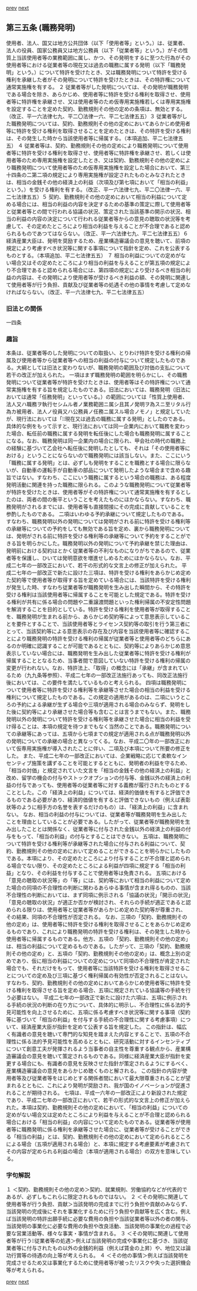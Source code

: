 [prev](/specific/markdowns/特許法/043_Mp-Ch_2-At_34_5.md)
[next](/specific/markdowns/特許法/045_Mp-Ch_2-At_36.md)
## 第三五条 (職務発明)
使用者、法人、国又は地方公共団体（以下「使用者等」という。）は、従業者、法人の役員、国家公務員又は地方公務員（以下「従業者等」という。）がその性質上当該使用者等の業務範囲に属し、かつ、その発明をするに至つた行為がその使用者等における従業者等の現在又は過去の職務に属する発明（以下「職務発明」という。）について特許を受けたとき、又は職務発明について特許を受ける権利を承継した者がその発明について特許を受けたときは、その特許権について通常実施権を有する。
２ 従業者等がした発明については、その発明が職務発明である場合を除き、あらかじめ、使用者等に特許を受ける権利を取得させ、使用者等に特許権を承継させ、又は使用者等のため仮専用実施権若しくは専用実施権を設定することを定めた契約、勤務規則その他の定めの条項は、無効とする。（改正、平一六法律七九、平二〇法律一六、平二七法律五五）３ 従業者等がした職務発明については、契約、勤務規則その他の定めにおいてあらかじめ使用者等に特許を受ける権利を取得させることを定めたときは、その特許を受ける権利は、その発生した時から当該使用者等に帰属する。（本項追加、平二七法律五五）
４ 従業者等は、契約、勤務規則その他の定めにより職務発明について使用者等に特許を受ける権利を取得させ、使用者等に特許権を承継させ、若しくは使用者等のため専用実施権を設定したとき、又は契約、勤務規則その他の定めにより職務発明について使用者等のため仮専用実施権を設定した場合において、第三十四条の二第二項の規定により専用実施権が設定されたものとみなされたときは、相当の金銭その他の経済上の利益（次項及び第七項において「相当の利益」という。）を受ける権利を有する。（改正、平一六法律七九、平二〇法律一六、平二七法律五五）５ 契約、勤務規則その他の定めにおいて相当の利益について定める場合には、相当の利益の内容を決定するための基準の策定に際して使用者等と従業者等との間で行われる協議の状況、策定された当該基準の開示の状況、相当の利益の内容の決定について行われる従業者等からの意見の聴取の状況等を考慮して、その定めたところにより相当の利益を与えることが不合理であると認められるものであつてはならない。（改正、平一六法律七九、平二七法律五五）６ 経済産業大臣は、発明を奨励するため、産業構造審議会の意見を聴いて、前項の規定により考慮すべき状況等に関する事項について指針を定め、これを公表するものとする。（本項追加、平二七法律五五）
７ 相当の利益についての定めがない場合又はその定めたところにより相当の利益を与えることが第五項の規定により不合理であると認められる場合には、第四項の規定により受けるべき相当の利益の内容は、その発明により使用者等が受けるべき利益の額、その発明に関連して使用者等が行う負担、貢献及び従業者等の処遇その他の事情を考慮して定めなければならない。（改正、平一六法律七九、平二七法律五五）

### 旧法との関係
一四条

### 趣旨
本条は、従業者等のした発明についての取扱い、とりわけ特許を受ける権利の帰属及び使用者等から従業者等への相当の利益の付与について規定したものである。大綱としては旧法と変わりないが、職務発明の範囲及び対価の支払について若干の改正が加えられた。
一項はまず職務発明の範囲を明らかにし、その職務発明について従業者等が特許を受けたときは、使用者等はその特許権について通常実施権を有する旨を規定したものである。旧法においては、職務発明（旧法においては通常「任務発明」といっている。）の範囲については「性質上使用者、法人又ハ職務ヲ執行セシムル者ノ業務範囲ニ属シ且其ノ発明ヲ為スニ至リタル行為カ被用者、法人ノ役員又ハ公務員ノ任務ニ属スル場合ノモノ」と規定していたが、現行法においては「⁝⁝現在又は過去の職務に属する発明」としたのである。具体的な例をもって示すと、現行法においては同一企業内において職務を変わった場合、転任前の職務に属する発明を転任後にした場合も職務発明に属することになる。なお、職務発明は同一企業内の場合に限られ、甲会社の時代の職務上の経験に基づいて乙会社へ転任後に発明したとしても、それは「その使用者等における」ということにならないので職務発明には該当しない。また、ここにいう「職務に属する発明」とは、必ずしも発明をすることを職務とする場合に限らないが、自動車の運転手が自動車の部品について発明したような場合まで含める趣旨ではない。すなわち、ここにいう職務に属するという場合の職務は、ある程度発明活動に関連を持った職務に限られる。このような職務発明について従業者等が特許を受けたときは、使用者等がその特許権について通常実施権を有するとしたのは、両者の間の衡平ということを考えたものにほかならない。すなわち、職務発明がされるまでには、使用者等も直接間接にその完成に貢献していることを参酌したものである。
二項はいわゆる予約承継について規定したものである。すなわち、職務発明以外の発明については発明がされる前に特許を受ける権利等の承継等についての予約をしても無効である旨を定め、裏から職務発明については、発明がされる前に特許を受ける権利等の承継等について予約をすることができる旨を明らかにした。職務発明以外の発明について予約承継を禁じた理由は、発明前における契約はとかく従業者等の不利なものになりがちであるので、従業者等を保護し、ひいては発明意欲を増進せしめるためにほかならない。なお、平成二七年の一部改正において、若干の形式的な文言上の修正が加えられた。
平成二七年の一部改正で新たに設けた三項は、特許を受ける権利をあらかじめ定めた契約等で使用者等が取得する旨を定めている場合には、当該特許を受ける権利が発生した時、すなわち従業者等が職務発明を生み出した瞬間から、その特許を受ける権利は当該使用者等に帰属することを可能とした規定である。特許を受ける権利が共有に係る場合の問題や二重譲渡問題といった権利帰属の不安定性問題を解消することを目的としている。特許を受ける権利を使用者等が取得することを、職務発明が生まれる前から、あらかじめ契約等によって意思表示していることを要件とすることで、当該使用者等とライセンス契約等の取引を行う第三者にとって、当該契約等による意思表示の存在及び内容を当該使用者等に確認することにより職務発明の特許を受ける権利の帰属が従業者等と使用者等のどちらにあるのか明確に認識することが可能であるとともに、契約等によりあらかじめ意思表示していない場合には、職務発明を生み出した従業者等に特許を受ける権利が帰属することとなるため、当事者間で意図していない特許を受ける権利の帰属の変更が行われない。なお、特許法上、「取得」の概念には「承継」が含まれているため（九九条等参照）、平成二七年の一部改正法施行あっても、同改正法施行後においては、この要件を満たしているものと考えられる。
四項は職務発明について使用者等に特許を受ける権利等を承継等させた場合の相当の利益を受ける権利について規定したものである。この規定の適用があるのは、二項にいうところの予約による承継が生ずる場合や三項が適用される場合のみならず、発明をした後に契約等により承継させた場合等も含むことは言うまでもない。また、職務発明以外の発明について特許を受ける権利等を承継させた場合に相当の利益を受け得ることは、本項の規定を待つまでもなく当然のことである。職務発明についての承継等にあっては、五項から七項までの規定が適用される点が職務発明以外の発明についての承継の場合と異なってくる。なお、平成二〇年の一部改正において仮専用実施権が導入されたことに伴い、二項及び本項について所要の修正をした。
また、平成二七年の一部改正においては、企業戦略に応じて柔軟なインセンティブ施策を講ずることを可能とするとともに、発明者の利益を守るため、「相当の対価」と規定されていた文言を「相当の金銭その他の経済上の利益」と改め、留学の機会の付与やストックオプションの付与等、金銭以外の経済上の利益の付与であっても、使用者等の従業者等に対する義務が履行されたものとすることとした。この「経済上の利益」については、経済的価値を有すると評価できるものである必要があり、経済的価値を有すると評価できないもの（例えば表彰状等のように相手方の名誉を表するだけのもの）は、「経済上の利益」に含まれない。
なお、相当の利益の付与については、従業者等が職務発明を生み出したことを理由としていることが必要である。したがって、従業者等が職務発明を生み出したこととは関係なく、従業者等に付与された金銭以外の経済上の利益の付与をもって、「相当の利益」の付与とすることはできない。
五項は、職務発明について特許を受ける権利等が承継等された場合に付与される利益について、契約、勤務規則その他の定めにおいて定めることができることを明らかにしたものである。本項により、その定めたところにより付与することが不合理と認められる場合でない限り、その定めたところによる利益が四項に規定する「相当の利益」となり、その利益を付与することで使用者等は免責される。
五項における「意見の聴取の状況等」の「等」には、契約等において相当の利益について定めた場合の同項の不合理性の判断に関わるあらゆる事情が含まれ得るものの、当該不合理性の判断においては、まず同項に例示される「協議の状況」「開示の状況」「意見の聴取の状況」が適正か否かが検討され、それらの手続が適正であると認められる限りは、使用者等と従業者等があらかじめ定めた契約等が尊重され、その結果、同項の不合理性が否定される。
なお、三項の「契約、勤務規則その他の定め」は、使用者等に特許を受ける権利を取得させることをあらかじめ定めるものであり、これにより職務発明の特許を受ける権利は、その発生した時から使用者等に帰属するものである。他方、五項の「契約、勤務規則その他の定め」は、相当の利益について定めるものである。したがって、三項の「契約、勤務規則その他の定め」と、五項の「契約、勤務規則その他の定め」は、概念上別の定めであり、仮に相当の利益についての定めについて同項の不合理性が肯定された場合でも、それだけをもって、使用者等に当該特許を受ける権利を取得させることについての定め及び三項に基づく権利帰属の有効性が否定されることはない。すなわち、契約、勤務規則その他の定めにおいてあらかじめ使用者等に特許を受ける権利を取得させる旨を定める場合、五項に規定されている協議等の手続を行う必要はない。
平成二七年の一部改正で新たに設けた六項は、五項に例示される手続の状況の判断の在り方について、具体的に明示し、不合理性に係る法的予見可能性を向上させるために、五項に係る考慮すべき状況等に関する事項（契約等に基づいて「相当の利益」を付与する手続の不合理性に関する考慮事項）について、経済産業大臣が指針を定めて公表する旨を規定した。
この指針は、幅広く有識者の意見を聴いて専門的な知見を踏まえた内容とすることで、五項の不合理性に係る法的予見可能性を高めるとともに、研究活動に対するインセンティブについて創意工夫が発揮されるよう当事者の自主性を尊重する観点から、産業構造審議会の意見を聴いて策定されるものである。同様に経済産業大臣が指針を変更する場合にも、有識者の意見を反映させた指針が策定されるようにするべく、産業構造審議会の意見をあらかじめ聴くものと解される。
この指針の内容が使用者等及び従業者等をはじめとする関係者間において最大限尊重されることが望まれるとともに、これにより発明が奨励され、我が国のイノベーションが促進されることが期待される。
七項は、平成一六年の一部改正により新設された規定であり、平成二七年の一部改正において、若干の形式的な文言上の修正が加えられた。本項は契約、勤務規則その他の定めにおいて、「相当の利益」についての定めがない場合又は定めたところにより利益を与えることが不合理と認められる場合における「相当の利益」の内容について定めたものである。従業者等が使用者等に職務発明に係る権利を承継等させた場合に、従業者等が受けることができる「相当の利益」とは、契約、勤務規則その他の定めにおいて定められるところによる場合（五項が適用される場合）と、本項に規定する考慮要素が考慮されてその内容が定められる利益の場合（本項が適用される場合）の双方を意味している。

### 字句解説
１ ＜契約、勤務規則その他の定め＞契約、就業規則、労働協約などが代表的であるが、必ずしもこれらに限定されるものではない。
２ ＜その発明に関連して使用者等が行う負担、貢献＞当該発明の完成までに行う負担や貢献のみならず、当該発明の完成後にそれを事業化するために行う負担や貢献等を広く含む。例えば当該発明の特許出願手続に必要な費用の負担や当該従業者等以外の者の関与、当該発明の事業化に必要な費用の負担や改良活動、当該発明の事業化の過程で必要な営業活動等、様々な事実・事情が含まれる。
３ ＜その発明に関連して使用者等が行う⁝⁝従業者等の処遇＞例えば当該発明の完成や事業化に基づき、当該従業者等に付与されたもの以外の金銭的利益（例えば賃金の上昇）や、地位又は論功行賞等の待遇の向上等が考えられる。
４ ＜その他の事情＞例えば当該発明を完成させるため又は事業化するために使用者等が被ったリスクや失った選択機会等が考えられる。

[prev](/specific/markdowns/特許法/043_Mp-Ch_2-At_34_5.md)
[next](/specific/markdowns/特許法/045_Mp-Ch_2-At_36.md)
